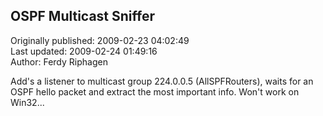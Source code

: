 ## OSPF Multicast Sniffer  
Originally published: 2009-02-23 04:02:49  
Last updated: 2009-02-24 01:49:16  
Author: Ferdy Riphagen  
  
Add's a listener to multicast group 224.0.0.5 (AllSPFRouters),
waits for an OSPF hello packet and extract the most important info.
Won't work on Win32...